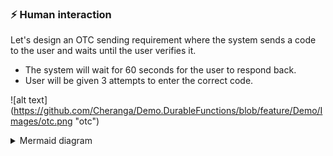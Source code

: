 ### :zap: Human interaction

Let's design an OTC sending requirement where the system sends a code to the user and waits until the user verifies it.
- The system will wait for 60 seconds for the user to respond back.
- User will be given 3 attempts to enter the correct code.

![alt text] (https://github.com/Cheranga/Demo.DurableFunctions/blob/feature/Demo/Images/otc.png "otc")

<details>
<summary>Mermaid diagram</summary>
```mermaid
sequenceDiagram
autoNumber

system -->> user: sends OTC
system -->> system: waits for user input
note over system: waits for an event
user -->> system: verifies OTC
alt is it expired?
system -->> user: send SMS (expired)
else
alt are the codes matching?
system -->> user: send sms (thanks)
system -->> database: update user (set verified flag)    
else
alt maximum attempts reached?
system -->> user: send sms (sorry)
else
system -->> user: send sms (resend OTC)
note right of system: repeat from step 2
end
end
end
\```
</details>
